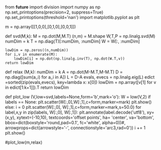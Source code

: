 from __future__ import division
import numpy as np
np.set_printoptions(precision=2, suppress=True)
np.set_printoptions(threshold='nan')
import matplotlib.pyplot as plt

m = np.array([[1,0,0],[0,1,0],[0,0,1]])

def svd(M,k):
	M = np.dot(M,M.T)
	(n,m) = M.shape
	W,T,P = np.linalg.svd(M)
	numDim = k
	T = np.diag(T)[:numDim, :numDim]
	W = W[:, :numDim]
	
	lowDim = np.zeros((n,numDim))
	for i,v in enumerate(M):
		lowDim[i] = np.dot(np.linalg.inv(T), np.dot(W.T,v))
	return lowDim

def relax (M,k):
	numDim = k
	A = np.dot(M-M.T,M-M.T)
	D = np.diag([sum(a_i) for a_i in A])
	L = D-A
	evals, evecs = np.linalg.eig(L)
	edict =sorted(zip(evals,evecs), key=lambda x: x[0])
	lowDim = np.array([v[1] for v in edict[1:k+1]]).T
	return lowDim

def plot_low (V,low=svd,labels=None,form='b',mark='o'):
	W = low(V,2)
	if labels == None:
		plt.scatter(W[:,0],W[:,1],c=form,marker=mark)
		plt.show()
	else:
		i = 0
		plt.scatter(W[:,0], W[:,1],c=form,marker=mark,s=50.0)
		for label,x,y in zip(labels, W[:,0], W[:,1]):
			plt.annotate(label.decode('utf8'), xy=(x,y), xytext=(-10,10), textcoords='offset points', ha= 'center', va='bottom', bbox=dict(boxstyle='round,pad=0.1', fc='white', alpha=0))#, arrowprops=dict(arrowstyle='-', connectionstyle='arc3,rad=0'))
			i += 1
		plt.show()
		
#plot_low(m,relax)
